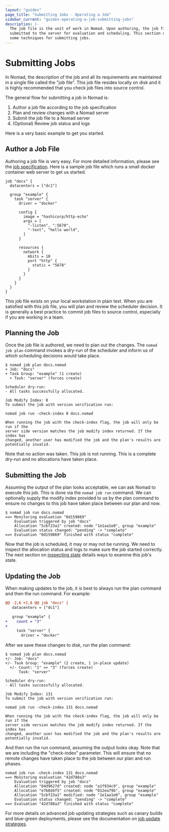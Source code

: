 ```yaml
---
layout: "guides"
page_title: "Submitting Jobs - Operating a Job"
sidebar_current: "guides-operating-a-job-submitting-jobs"
description: |-
  The job file is the unit of work in Nomad. Upon authoring, the job file is
  submitted to the server for evaluation and scheduling. This section discusses
  some techniques for submitting jobs.
---
```


# Submitting Jobs

In Nomad, the description of the job and all its requirements are maintained in
a single file called the "job file". This job file resides locally on disk and
it is highly recommended that you check job files into source control.

The general flow for submitting a job in Nomad is:

1. Author a job file according to the job specification
1. Plan and review changes with a Nomad server
1. Submit the job file to a Nomad server
1. (Optional) Review job status and logs

Here is a very basic example to get you started.

## Author a Job File

Authoring a job file is very easy. For more detailed information, please see the
[job specification](/docs/job-specification/index.html). Here is a sample job
file which runs a small docker container web server to get us started.

```hcl
job "docs" {
  datacenters = ["dc1"]

  group "example" {
    task "server" {
      driver = "docker"

      config {
        image = "hashicorp/http-echo"
        args = [
          "-listen", ":5678",
          "-text", "hello world",
        ]
      }

      resources {
        network {
          mbits = 10
          port "http" {
            static = "5678"
          }
        }
      }
    }
  }
}
```

This job file exists on your local workstation in plain text. When you are
satisfied with this job file, you will plan and review the scheduler decision.
It is generally a best practice to commit job files to source control,
especially if you are working in a team.

## Planning the Job

Once the job file is authored, we need to plan out the changes. The `nomad job plan`
command invokes a dry-run of the scheduler and inform us of which scheduling
decisions would take place.

```text
$ nomad job plan docs.nomad
+ Job: "docs"
+ Task Group: "example" (1 create)
  + Task: "server" (forces create)

Scheduler dry-run:
- All tasks successfully allocated.

Job Modify Index: 0
To submit the job with version verification run:

nomad job run -check-index 0 docs.nomad

When running the job with the check-index flag, the job will only be run if the
server side version matches the job modify index returned. If the index has
changed, another user has modified the job and the plan's results are
potentially invalid.
```

Note that no action was taken. This job is not running. This is a complete
dry-run and no allocations have taken place.

## Submitting the Job

Assuming the output of the plan looks acceptable, we can ask Nomad to execute
this job. This is done via the `nomad job run` command. We can optionally supply
the modify index provided to us by the plan command to ensure no changes to this
job have taken place between our plan and now.

```text
$ nomad job run docs.nomad
==> Monitoring evaluation "0d159869"
    Evaluation triggered by job "docs"
    Allocation "5cbf23a1" created: node "1e1aa1e0", group "example"
    Evaluation status changed: "pending" -> "complete"
==> Evaluation "0d159869" finished with status "complete"
```

Now that the job is scheduled, it may or may not be running. We need to inspect
the allocation status and logs to make sure the job started correctly. The next
section on [inspecting state](/guides/operating-a-job/inspecting-state.html)
details ways to examine this job's state.

## Updating the Job

When making updates to the job, it is best to always run the plan command and
then the run command. For example:

```diff
@@ -2,6 +2,8 @@ job "docs" {
   datacenters = ["dc1"]

   group "example" {
+    count = "3"
+
     task "server" {
       driver = "docker"
```

After we save these changes to disk, run the plan command:

```text
$ nomad job plan docs.nomad
+/- Job: "docs"
+/- Task Group: "example" (2 create, 1 in-place update)
  +/- Count: "1" => "3" (forces create)
      Task: "server"

Scheduler dry-run:
- All tasks successfully allocated.

Job Modify Index: 131
To submit the job with version verification run:

nomad job run -check-index 131 docs.nomad

When running the job with the check-index flag, the job will only be run if the
server side version matches the job modify index returned. If the index has
changed, another user has modified the job and the plan's results are
potentially invalid.
```

And then run the run command, assuming the output looks okay. Note that we are
including the "check-index" parameter. This will ensure that no remote changes
have taken place to the job between our plan and run phases.

```text
nomad job run -check-index 131 docs.nomad
==> Monitoring evaluation "42d788a3"
    Evaluation triggered by job "docs"
    Allocation "04d9627d" created: node "a1f934c9", group "example"
    Allocation "e7b8d4f5" created: node "012ea79b", group "example"
    Allocation "5cbf23a1" modified: node "1e1aa1e0", group "example"
    Evaluation status changed: "pending" -> "complete"
==> Evaluation "42d788a3" finished with status "complete"
```

For more details on advanced job updating strategies such as canary builds and
blue-green deployments, please see the documentation on [job update
strategies](/guides/operating-a-job/update-strategies/index.html).
